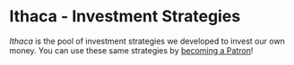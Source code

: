 # Ithaca - Investment Strategies

_Ithaca_ is the pool of investment strategies we developed to invest our own money. You can use these same strategies by [becoming a Patron](https://www.patreon.com/ithaca)!
